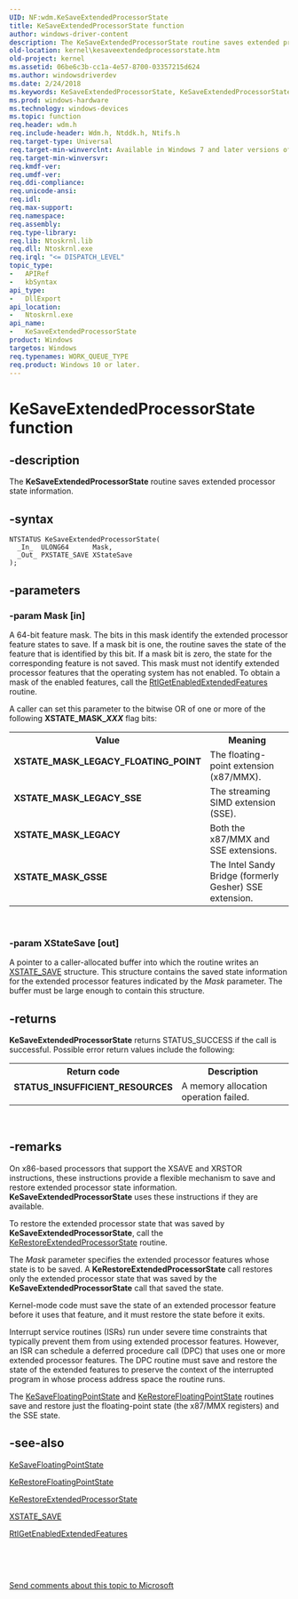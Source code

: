 ```yaml
---
UID: NF:wdm.KeSaveExtendedProcessorState
title: KeSaveExtendedProcessorState function
author: windows-driver-content
description: The KeSaveExtendedProcessorState routine saves extended processor state information.
old-location: kernel\kesaveextendedprocessorstate.htm
old-project: kernel
ms.assetid: 06be6c3b-cc1a-4e57-8700-03357215d624
ms.author: windowsdriverdev
ms.date: 2/24/2018
ms.keywords: KeSaveExtendedProcessorState, KeSaveExtendedProcessorState routine [Kernel-Mode Driver Architecture], XSTATE_MASK_GSSE, XSTATE_MASK_LEGACY, XSTATE_MASK_LEGACY_FLOATING_POINT, XSTATE_MASK_LEGACY_SSE, k105_e03ec6f9-5b9b-48dc-ae77-3c27e6edc910.xml, kernel.kesaveextendedprocessorstate, wdm/KeSaveExtendedProcessorState
ms.prod: windows-hardware
ms.technology: windows-devices
ms.topic: function
req.header: wdm.h
req.include-header: Wdm.h, Ntddk.h, Ntifs.h
req.target-type: Universal
req.target-min-winverclnt: Available in Windows 7 and later versions of Windows.
req.target-min-winversvr: 
req.kmdf-ver: 
req.umdf-ver: 
req.ddi-compliance: 
req.unicode-ansi: 
req.idl: 
req.max-support: 
req.namespace: 
req.assembly: 
req.type-library: 
req.lib: Ntoskrnl.lib
req.dll: Ntoskrnl.exe
req.irql: "<= DISPATCH_LEVEL"
topic_type:
-	APIRef
-	kbSyntax
api_type:
-	DllExport
api_location:
-	Ntoskrnl.exe
api_name:
-	KeSaveExtendedProcessorState
product: Windows
targetos: Windows
req.typenames: WORK_QUEUE_TYPE
req.product: Windows 10 or later.
---
```


# KeSaveExtendedProcessorState function


## -description


The <b>KeSaveExtendedProcessorState</b> routine saves extended processor state information.


## -syntax


````
NTSTATUS KeSaveExtendedProcessorState(
  _In_  ULONG64      Mask,
  _Out_ PXSTATE_SAVE XStateSave
);
````


## -parameters




### -param Mask [in]

A 64-bit feature mask. The bits in this mask identify the extended processor feature states to save. If a mask bit is one, the routine saves the state of the feature that is identified by this bit. If a mask bit is zero, the state for the corresponding feature is not saved. This mask must not identify extended processor features that the operating system has not enabled. To obtain a mask of the enabled features, call the <a href="..\ntddk\nf-ntddk-rtlgetenabledextendedfeatures.md">RtlGetEnabledExtendedFeatures</a> routine.

A caller can set this parameter to the bitwise OR of one or more of the following <b>XSTATE_MASK_<i>XXX</i></b> flag bits:

<table>
<tr>
<th>Value</th>
<th>Meaning</th>
</tr>
<tr>
<td width="40%"><a id="XSTATE_MASK_LEGACY_FLOATING_POINT"></a><a id="xstate_mask_legacy_floating_point"></a><dl>
<dt><b>XSTATE_MASK_LEGACY_FLOATING_POINT</b></dt>
</dl>
</td>
<td width="60%">
The floating-point extension (x87/MMX).

</td>
</tr>
<tr>
<td width="40%"><a id="XSTATE_MASK_LEGACY_SSE"></a><a id="xstate_mask_legacy_sse"></a><dl>
<dt><b>XSTATE_MASK_LEGACY_SSE</b></dt>
</dl>
</td>
<td width="60%">
The streaming SIMD extension (SSE).

</td>
</tr>
<tr>
<td width="40%"><a id="XSTATE_MASK_LEGACY"></a><a id="xstate_mask_legacy"></a><dl>
<dt><b>XSTATE_MASK_LEGACY</b></dt>
</dl>
</td>
<td width="60%">
Both the x87/MMX and SSE extensions.

</td>
</tr>
<tr>
<td width="40%"><a id="XSTATE_MASK_GSSE"></a><a id="xstate_mask_gsse"></a><dl>
<dt><b>XSTATE_MASK_GSSE</b></dt>
</dl>
</td>
<td width="60%">
The Intel Sandy Bridge (formerly Gesher) SSE extension.

</td>
</tr>
</table>
 


### -param XStateSave [out]

A pointer to a caller-allocated buffer into which the routine writes an <a href="https://msdn.microsoft.com/library/windows/hardware/ff566414">XSTATE_SAVE</a> structure. This structure contains the saved state information for the extended processor features indicated by the <i>Mask</i> parameter. The buffer must be large enough to contain this structure.


## -returns



<b>KeSaveExtendedProcessorState</b> returns STATUS_SUCCESS if the call is successful. Possible error return values include the following:

<table>
<tr>
<th>Return code</th>
<th>Description</th>
</tr>
<tr>
<td width="40%">
<dl>
<dt><b>STATUS_INSUFFICIENT_RESOURCES</b></dt>
</dl>
</td>
<td width="60%">
A memory allocation operation failed.

</td>
</tr>
</table>
 




## -remarks



On x86-based processors that support the XSAVE and XRSTOR instructions, these instructions provide a flexible mechanism to save and restore extended processor state information. <b>KeSaveExtendedProcessorState</b> uses these instructions if they are available.

To restore the extended processor state that was saved by <b>KeSaveExtendedProcessorState</b>, call the <a href="..\wdm\nf-wdm-kerestoreextendedprocessorstate.md">KeRestoreExtendedProcessorState</a> routine.

The <i>Mask</i> parameter specifies the extended processor features whose state is to be saved. A <b>KeRestoreExtendedProcessorState</b> call restores only the extended processor state that was saved by the <b>KeSaveExtendedProcessorState</b> call that saved the state.

Kernel-mode code must save the state of an extended processor feature before it uses that feature, and it must restore the state before it exits.

Interrupt service routines (ISRs) run under severe time constraints that typically prevent them from using extended processor features. However, an ISR can schedule a deferred procedure call (DPC) that uses one or more extended processor features. The DPC routine must save and restore the state of the extended features to preserve the context of the interrupted program in whose process address space the routine runs.

The <a href="..\wdm\nf-wdm-kesavefloatingpointstate.md">KeSaveFloatingPointState</a> and <a href="..\wdm\nf-wdm-kerestorefloatingpointstate.md">KeRestoreFloatingPointState</a> routines save and restore just the floating-point state (the x87/MMX registers) and the SSE state. 




## -see-also

<a href="..\wdm\nf-wdm-kesavefloatingpointstate.md">KeSaveFloatingPointState</a>



<a href="..\wdm\nf-wdm-kerestorefloatingpointstate.md">KeRestoreFloatingPointState</a>



<a href="..\wdm\nf-wdm-kerestoreextendedprocessorstate.md">KeRestoreExtendedProcessorState</a>



<a href="https://msdn.microsoft.com/library/windows/hardware/ff566414">XSTATE_SAVE</a>



<a href="..\ntddk\nf-ntddk-rtlgetenabledextendedfeatures.md">RtlGetEnabledExtendedFeatures</a>



 

 

<a href="mailto:wsddocfb@microsoft.com?subject=Documentation%20feedback [kernel\kernel]:%20KeSaveExtendedProcessorState routine%20 RELEASE:%20(2/24/2018)&amp;body=%0A%0APRIVACY STATEMENT%0A%0AWe use your feedback to improve the documentation. We don't use your email address for any other purpose, and we'll remove your email address from our system after the issue that you're reporting is fixed. While we're working to fix this issue, we might send you an email message to ask for more info. Later, we might also send you an email message to let you know that we've addressed your feedback.%0A%0AFor more info about Microsoft's privacy policy, see http://privacy.microsoft.com/en-us/default.aspx." title="Send comments about this topic to Microsoft">Send comments about this topic to Microsoft</a>

